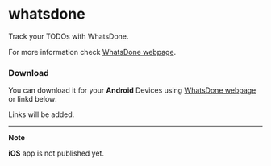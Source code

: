 # whatsdone

Track your TODOs with WhatsDone.

For more information check [WhatsDone webpage](https://whatsdone.blackiq.ir).

### Download

You can download it for your **Android** Devices using [WhatsDone webpage](https://whatsdone.blackiq.ir/app/whatsdone.apk) or linkd below:

Links will be added.

<!-- - MyKet -> [Download](https://flutter.dev) -->
<!-- - Play Store -> [Download](https://flutter.dev) -->

---

**Note**

**iOS** app is not published yet.
